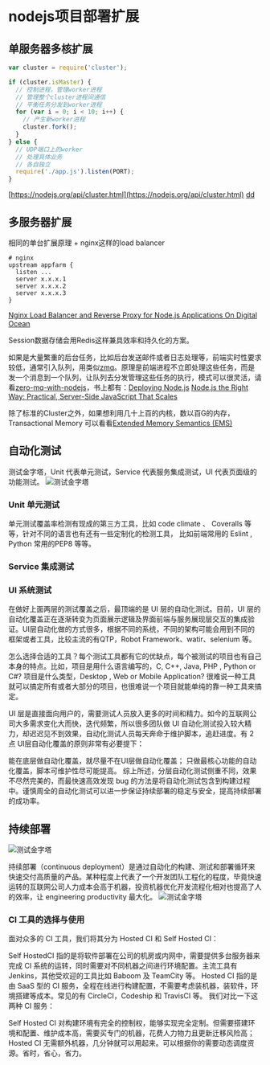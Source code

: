 # nodejs项目部署扩展

## 单服务器多核扩展

```js
var cluster = require('cluster');

if (cluster.isMaster) {
  // 控制进程，管理worker进程
  // 管理整个cluster进程间通信
  // 平衡任务分发到worker进程
  for (var i = 0; i < 10; i++) {
    // 产生新worker进程
    cluster.fork();
  }
} else {
  // UDP端口上的worker
  // 处理具体业务
  // 各自独立
  require('./app.js').listen(PORT);  
}
```
[https://nodejs.org/api/cluster.html](https://nodejs.org/api/cluster.html)
[dd](https://www.sitepoint.com/how-to-create-a-node-js-cluster-for-speeding-up-your-apps/)
## 多服务器扩展

相同的单台扩展原理 + nginx这样的load balancer

```nginx
# nginx
upstream appfarm {
  listen ...
  server x.x.x.1
  server x.x.x.2
  server x.x.x.3
}
```

[Nginx Load Balancer and Reverse Proxy for Node.js Applications On Digital Ocean](http://subprint.com/blog/nginx-load-balancer-and-reverse-proxy-for-node.js-applications-on-digital-ocean)

Session数据存储会用Redis这样兼具效率和持久化的方案。

如果是大量繁重的后台任务，比如后台发送邮件或者日志处理等，前端实时性要求较低，通常引入队列，用类似[zmq](https://www.npmjs.com/package/zmq)。原理是前端进程不立即处理这些任务，而是发一个消息到一个队列，让队列去分发管理这些任务的执行，模式可以很灵活，请看[zero-mq-with-nodejs](http%3A//www.slideshare.net/fedario/zero-mq-with-nodejs)，书上都有：[Deploying Node.js](https://www.amazon.cn/gp/product/1783981407/ref=as_li_ss_tl?ie=UTF8&camp=536&creative=3132&creativeASIN=1783981407&linkCode=as2&tag=flamingtop-23)
[Node.js the Right Way: Practical, Server-Side JavaScript That Scales](https://www.amazon.cn/gp/product/1937785734/ref=as_li_ss_tl?ie=UTF8&camp=536&creative=3132&creativeASIN=1937785734&linkCode=as2&tag=flamingtop-23)


除了标准的Cluster之外，如果想利用几十上百的内核，数以百G的内存，Transactional Memory 可以看看[Extended Memory Semantics (EMS)](https://github.com/syntheticsemantics/ems)

## 自动化测试


测试金字塔，Unit 代表单元测试，Service 代表服务集成测试，UI 代表页面级的功能测试。
![测试金字塔](../../../static/img/nodejs项目部署扩展/1.png)

### Unit 单元测试

单元测试覆盖率检测有现成的第三方工具，比如 code climate 、 Coveralls 等等，针对不同的语言也有还有一些定制化的检测工具， 比如前端常用的 Eslint , Python 常用的PEP8 等等。

### Service 集成测试

### UI 系统测试
在做好上面两层的测试覆盖之后，最顶端的是 UI 层的自动化测试。目前，UI 层的自动化覆盖正在逐渐转变为页面展示逻辑及界面前端与服务展现层交互的集成验证。UI层自动化做的方式很多，根据不同的系统，不同的架构可能会用到不同的框架或者工具，比较主流的有QTP，Robot Framework、watir、selenium 等。

怎么选择合适的工具？每个测试工具都有它的优缺点，每个被测试的项目也有自己本身的特点。比如，项目是用什么语言编写的，C, C++, Java, PHP , Python or C#? 项目是什么类型，Desktop , Web or Mobile Application? 很难说一种工具就可以搞定所有或者大部分的项目，也很难说一个项目就能单纯的靠一种工具来搞定。

UI 层是直接面向用户的，需要测试人员放入更多的时间和精力。如今的互联网公司大多需求变化大而快，迭代频繁，所以很多团队做 UI 自动化测试投入较大精力，却迟迟见不到效果，自动化测试人员每天奔命于维护脚本，追赶进度。有 2 点 UI层自动化覆盖的原则非常有必要提下：

能在底层做自动化覆盖，就尽量不在UI层做自动化覆盖；
只做最核心功能的自动化覆盖，脚本可维护性尽可能提高。
综上所述，分层自动化测试侧重不同，效果不尽然完美的，而最快速高效发现 bug 的方法是将自动化测试包含到构建过程中。谨慎周全的自动化测试可以进一步保证持续部署的稳定与安全，提高持续部署的成功率。

## 持续部署
![测试金字塔](../../../static/img/nodejs项目部署扩展/2.jpg)

持续部署（continuous deployment）是通过自动化的构建、测试和部署循环来快速交付高质量的产品。某种程度上代表了一个开发团队工程化的程度，毕竟快速运转的互联网公司人力成本会高于机器，投资机器优化开发流程化相对也提高了人的效率，让 engineering productivity 最大化。
![测试金字塔](../../../static/img/nodejs项目部署扩展/3.png)

### CI 工具的选择与使用
面对众多的 CI 工具，我们将其分为 Hosted CI 和 Self Hosted CI：

Self HostedCI 指的是将软件部署在公司的机房或内网中，需要提供多台服务器来完成 CI 系统的运转，同时需要对不同机器之间进行环境配置。主流工具有Jenkins，其他受欢迎的工具比如 Baboom 及 TeamCity 等。
Hosted CI 指的是由 SaaS 型的 CI 服务，全程在线进行构建配置，不需要考虑装机器，装软件，环境搭建等成本。常见的有 CircleCI，Codeship 和 TravisCI 等。
我们对比一下这两种 CI 服务：

Self Hosted CI 对构建环境有完全的控制权，能够实现完全定制。但需要搭建环境和配置、维护成本高，需要买专门的机器，花费人力物力且更新迁移风险高；
Hosted CI 无需额外机器，几分钟就可以用起来。可以根据你的需要动态调度资源。省时，省心，省力。
